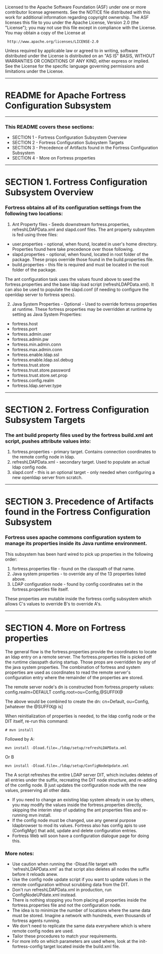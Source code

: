    Licensed to the Apache Software Foundation (ASF) under one
   or more contributor license agreements.  See the NOTICE file
   distributed with this work for additional information
   regarding copyright ownership.  The ASF licenses this file
   to you under the Apache License, Version 2.0 (the
   "License"); you may not use this file except in compliance
   with the License.  You may obtain a copy of the License at

     http://www.apache.org/licenses/LICENSE-2.0

   Unless required by applicable law or agreed to in writing,
   software distributed under the License is distributed on an
   "AS IS" BASIS, WITHOUT WARRANTIES OR CONDITIONS OF ANY
   KIND, either express or implied.  See the License for the
   specific language governing permissions and limitations
   under the License.

-------------------------------------------------------------------------------
# README for Apache Fortress Configuration Subsystem
-------------------------------------------------------------------------------

### This README covers these sections:
 * SECTION 1 - Fortress Configuration Subsystem Overview
 * SECTION 2 - Fortress Configuration Subsystem Targets
 * SECTION 3 - Precedence of Artifacts found in the Fortress Configuration Subsystem
 * SECTION 4 - More on Fortress properties
-------------------------------------------------------------------------------
# SECTION 1.  Fortress Configuration Subsystem Overview

### Fortress obtains all of its configuration settings from the following two locations:

1. Ant Property files - Seeds downstream fortress.properties, refreshLDAPData.xml and slapd.conf files.
 The ant property subsystem is fed using three files:
 * user.properties  - optional, when found, located in user's home directory.  Properties found here take precedence over those following.
 * slapd.properties - optional, when found, located in root folder of the package.  These props override those found in the build.properties file.
 * build.properties - this file is required and must be located in the root folder of the package.

 The ant configuration task uses the values found above to seed the fortress.properties and the base ldap load script (refreshLDAPData.xml).
 It can also be used to populate the slapd.conf (if needing to configure the openldap server to fortress specs).

2. Java System Properties - Optional - Used to override fortress properties at runtime.
 These fortress properties may be overridden at runtime by setting as Java System Properties:
 * fortress.host
 * fortress.port
 * fortress.admin.user
 * fortress.admin.pw
 * fortress.min.admin.conn
 * fortress.max.admin.conn
 * fortress.enable.ldap.ssl
 * fortress.enable.ldap.ssl.debug
 * fortress.trust.store
 * fortress.trust.store.password
 * fortress.trust.store.set.prop
 * fortress.config.realm
 * fortress.ldap.server.type

___________________________________________________________________________________
# SECTION 2.  Fortress Configuration Subsystem Targets

### The ant build property files used by the fortress build.xml ant script, pushes attribute values into:
 1. fortress.properties - primary target.  Contains connection coordinates to the remote config node in ldap.
 2. refreshLDAPData.xml - secondary target.  Used to populate an actual ldap config node.
 3. slapd.conf - this is an optional target - only needed when configuring a new openldap server from scratch.

___________________________________________________________________________________
# SECTION 3.  Precedence of Artifacts found in the Fortress Configuration Subsystem

### Fortress uses apache commons configuration system to manage its properties inside its Java runtime environment.

This subsystem has been hard wired to pick up properties in the following order:
 1. fortress.properties file - found on the classpath of that name.
 2. Java system properties - to override any of the 13 properties listed above.
 3. LDAP configuration node - found by config coordinates set in the fortress.properties file itself.


These properties are mutable inside the fortress config subsystem which allows C's values to override B's to override A's.
___________________________________________________________________________________
# SECTION 4.  More on Fortress properties

The general flow is the fortress.properties provide the coordinates to locate an ldap entry on a remote server.
The fortress.properties file is picked off the runtime classpath during startup.  Those props are overridden by any of the java system properties.
The combination of fortress and system properties are used as coordinates to read the remote server's configuration entry where the remainder of the properties are stored.

The remote server node's dn is constructed from fortress.property values:
config.realm=DEFAULT
config.root=ou=Config,@SUFFIX@

The above would be combined to create the dn: cn=Default, ou=Config, [whatever the @SUFFIX@ is]

When reinitialization of properties is needed, to the ldap config node or the DIT itself, re-run this command:
```
# mvn install
```

Followed by A:
 ```
 mvn install -Dload.file=./ldap/setup/refreshLDAPData.xml
 ```

Or B
 ```
 mvn install -Dload.file=./ldap/setup/ConfigNodeUpdate.xml
 ```

The A script refreshes the entire LDAP server DIT, which includes deletes of all entries under the suffix, recreating the DIT node structure, and re-adding of the config node.
B just updates the configuration node with the new values, preserving all other data.

 * If you need to change an existing ldap system already in use by others, you may modify the values inside the fortress.properties directly, skipping the interim step of updating the ant properties files and re-running mvn install.
 * If the config node must be changed, use any general purpose ldapbrowser to mod its values.  Fortress also has config apis to use (ConfigMgr) that add, update and delete configuration entries.
 * Fortress Web will soon have a configuration dialogue page for doing this.

### More notes:
 * Use caution when running the -Dload.file target with 'refreshLDAPData.xml' as that script also deletes all nodes the suffix before it reloads anew.
 * Use the config node update script if you want to update values in the remote configuration without scrubbing data from the DIT.
 * Don't run refreshLDAPData.xml in production, run ConfigNodeUPdate.xml instead.
 * There is nothing stopping you from placing all properties inside the fortress.properties file and not the configuration node.
 * The idea is to minimize the number of locations where the same data must be stored.  Imagine a network with hundreds, even thousands of fortress agents running.
 * We don't need to replicate the same data everywhere which is where remote config nodes are used.
 * Tailor these procedures to match your requirements.
 * For more info on which parameters are used where, look at the init-fortress-config target located inside the build.xml file.